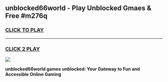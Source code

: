 
## unblocked66world - Play Unblocked Gmaes & Free #m276q
<h3>
<a href="https://news.freeplayer.one?title=unblocked66world&ref=03M">CLICK TO PLAY</a></h3>
<hr>

<h3>
<a href="https://news.freeplayer.one?title=unblocked66world&ref=03M">CLICK 2 PLAY</a>
  
</h3>

<a href="https://news.freeplayer.one?title=unblocked66world&ref=03M"><img src="https://clearcache.store/games.png"></a>


**unblocked66world games unblocked: Your Gateway to Fun and Accessible Online Gaming**
